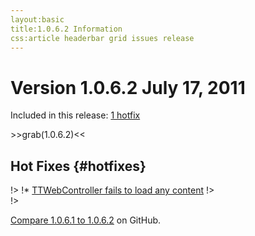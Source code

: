 ```yaml
---
layout:basic
title:1.0.6.2 Information
css:article headerbar grid issues release
---
```


<div id="content">
<div class="fixed-width" markdown="1">

Version 1.0.6.2 July 17, 2011
=============
Included in this release:
[1 hotfix](#hotfixes)

<div>
>>grab(1.0.6.2)<<
</div>

Hot Fixes {#hotfixes}
-----------

!> !* <a href="https://github.com/facebook/three20/issues/609">TTWebController fails to load any content</a>
!>  
!>  



[Compare 1.0.6.1 to 1.0.6.2](https://github.com/facebook/three20/compare/1.0.6.1...1.0.6.2) on GitHub.

<div class="clearfix"></div>

</div> <!-- .fixed-width -->
</div> <!-- #content -->
